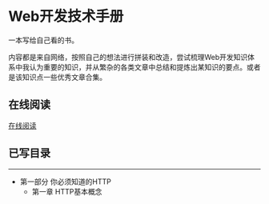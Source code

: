 # Web开发技术手册

一本写给自己看的书。

内容都是来自网络，按照自己的想法进行拼装和改造，尝试梳理Web开发知识体系中我认为重要的知识，并从繁杂的各类文章中总结和提炼出某知识的要点。或者是该知识点一些优秀文章合集。

## 在线阅读

[在线阅读](https://webdev.dunizb.vip)

## 已写目录

---

* 第一部分 你必须知道的HTTP
  * 第一章 HTTP基本概念



